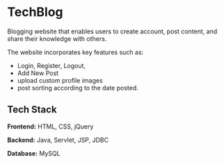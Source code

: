 # TechBlog

Blogging website that enables users to create account, post content, and share their knowledge with others. 

The website incorporates key features such as:
- Login, Register, Logout, 
- Add New Post
- upload custom profile images 
- post sorting according to the date posted.


## Tech Stack

**Frontend:** HTML, CSS, jQuery

**Backend:** Java, Servlet, JSP, JDBC

**Database:** MySQL
